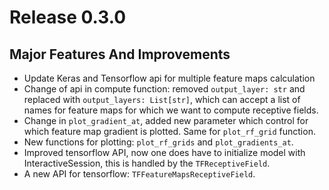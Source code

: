 # Release 0.3.0

## Major Features And Improvements
* Update Keras and Tensorflow api for multiple feature maps calculation
* Change of api in compute function: removed `output_layer: str` 
and replaced with `output_layers: List[str]`, which can accept a list 
of names for feature maps for which we want to compute receptive fields.
* Change in `plot_gradient_at`, added new parameter which control for 
which feature map gradient is plotted. Same for `plot_rf_grid` function.
* New functions for plotting: `plot_rf_grids` and `plot_gradients_at`.
* Improved tensorflow API, now one does have to initialize model with 
InteractiveSession, this is handled by the `TFReceptiveField`.
* A new API for tensorflow: `TFFeatureMapsReceptiveField`.